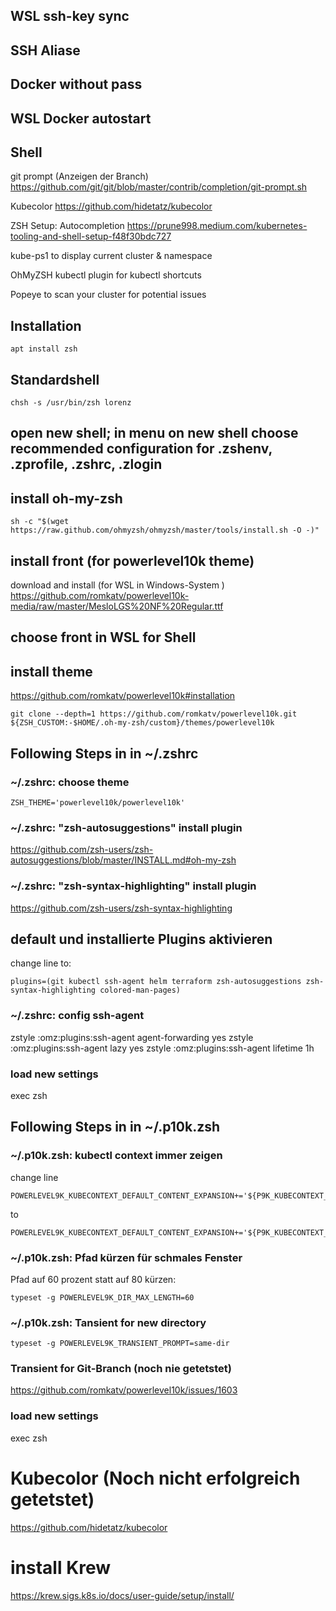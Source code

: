 ## WSL ssh-key sync

## SSH Aliase

## Docker without pass

## WSL Docker autostart

## Shell

git prompt (Anzeigen der Branch)
https://github.com/git/git/blob/master/contrib/completion/git-prompt.sh

Kubecolor
https://github.com/hidetatz/kubecolor

ZSH Setup: Autocompletion
https://prune998.medium.com/kubernetes-tooling-and-shell-setup-f48f30bdc727




kube-ps1 to display current cluster & namespace

OhMyZSH kubectl plugin for kubectl shortcuts

Popeye to scan your cluster for potential issues




## Installation
```
apt install zsh
```

## Standardshell 
```
chsh -s /usr/bin/zsh lorenz
```

## open new shell; in menu on new shell choose recommended configuration for .zshenv, .zprofile, .zshrc, .zlogin

## install oh-my-zsh
```
sh -c "$(wget https://raw.github.com/ohmyzsh/ohmyzsh/master/tools/install.sh -O -)"
```

## install front (for powerlevel10k theme)
download and install (for WSL in Windows-System ) https://github.com/romkatv/powerlevel10k-media/raw/master/MesloLGS%20NF%20Regular.ttf

## choose front in WSL for Shell

## install theme
https://github.com/romkatv/powerlevel10k#installation

```
git clone --depth=1 https://github.com/romkatv/powerlevel10k.git ${ZSH_CUSTOM:-$HOME/.oh-my-zsh/custom}/themes/powerlevel10k
```


## Following Steps in  in ~/.zshrc

### ~/.zshrc: choose theme
```
ZSH_THEME='powerlevel10k/powerlevel10k'
```

### ~/.zshrc: "zsh-autosuggestions" install plugin
https://github.com/zsh-users/zsh-autosuggestions/blob/master/INSTALL.md#oh-my-zsh

### ~/.zshrc: "zsh-syntax-highlighting" install plugin
https://github.com/zsh-users/zsh-syntax-highlighting

## default und installierte Plugins aktivieren
change line to:
```
plugins=(git kubectl ssh-agent helm terraform zsh-autosuggestions zsh-syntax-highlighting colored-man-pages)
```

### ~/.zshrc: config ssh-agent
zstyle :omz:plugins:ssh-agent agent-forwarding yes
zstyle :omz:plugins:ssh-agent lazy yes
zstyle :omz:plugins:ssh-agent lifetime 1h

### load new settings
exec zsh

## Following Steps in  in ~/.p10k.zsh

### ~/.p10k.zsh: kubectl context immer zeigen
change line
``` 
POWERLEVEL9K_KUBECONTEXT_DEFAULT_CONTENT_EXPANSION+='${P9K_KUBECONTEXT_CLOUD_CLUSTER:-${P9K_KUBECONTEXT_NAME}}'
```
to
```
POWERLEVEL9K_KUBECONTEXT_DEFAULT_CONTENT_EXPANSION+='${P9K_KUBECONTEXT_CLUSTER:-${P9K_KUBECONTEXT_NAME}}'
```

### ~/.p10k.zsh: Pfad kürzen für schmales Fenster
Pfad auf 60 prozent statt auf 80 kürzen:
```
typeset -g POWERLEVEL9K_DIR_MAX_LENGTH=60
```

### ~/.p10k.zsh: Tansient for new directory
```
typeset -g POWERLEVEL9K_TRANSIENT_PROMPT=same-dir
```

### Transient for Git-Branch (noch nie getetstet)
https://github.com/romkatv/powerlevel10k/issues/1603

### load new settings
exec zsh

# Kubecolor (Noch nicht erfolgreich getetstet)
https://github.com/hidetatz/kubecolor 


# install Krew
https://krew.sigs.k8s.io/docs/user-guide/setup/install/




